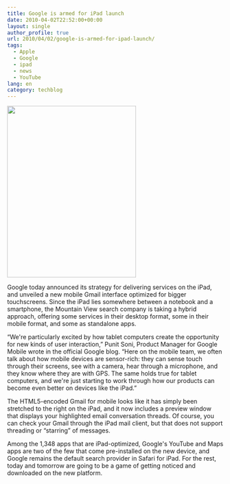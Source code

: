 ```yaml
---
title: Google is armed for iPad launch
date: 2010-04-02T22:52:00+00:00
layout: single
author_profile: true
url: 2010/04/02/google-is-armed-for-ipad-launch/
tags:
  - Apple
  - Google
  - ipad
  - news
  - YouTube
lang: en
category: techblog
---
```

<div>
  <a href="http://4.bp.blogspot.com/_vaUVXcmC3OI/S7Zt7esv_1I/AAAAAAAABcQ/S8xbYPXWAJ8/s1600-h/4775.jpg" imageanchor="1"><img border="0" height="400" src="http://4.bp.blogspot.com/_vaUVXcmC3OI/S7Zt7esv_1I/AAAAAAAABcQ/S8xbYPXWAJ8/s640/4775.jpg" width="300" /></a>
</div>

Google today announced its strategy for delivering services on the iPad, and unveiled a new mobile Gmail interface optimized for bigger touchscreens. Since the iPad lies somewhere between a notebook and a smartphone, the Mountain View search company is taking a hybrid approach, offering some services in their desktop format, some in their mobile format, and some as standalone apps.

“We're particularly excited by how tablet computers create the opportunity for new kinds of user interaction,” Punit Soni, Product Manager for Google Mobile wrote in the official Google blog. “Here on the mobile team, we often talk about how mobile devices are sensor-rich: they can sense touch through their screens, see with a camera, hear through a microphone, and they know where they are with GPS. The same holds true for tablet computers, and we're just starting to work through how our products can become even better on devices like the iPad.”

The HTML5-encoded Gmail for mobile looks like it has simply been stretched to the right on the iPad, and it now includes a preview window that displays your highlighted email conversation threads. Of course, you can check your Gmail through the iPad mail client, but that does not support threading or “starring” of messages.

Among the 1,348 apps that are iPad-optimized, Google's YouTube and Maps apps are two of the few that come pre-installed on the new device, and Google remains the default search provider in Safari for iPad. For the rest, today and tomorrow are going to be a game of getting noticed and downloaded on the new platform.